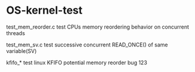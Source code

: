 # OS-kernel-test

test_mem_reorder.c  test CPUs memory reordering behavior on concurrent threads

test_mem_sv.c       test successive concurrent READ_ONCE() of same variable(SV)

kfifo_*             test linux KFIFO potential memory reorder bug
123
